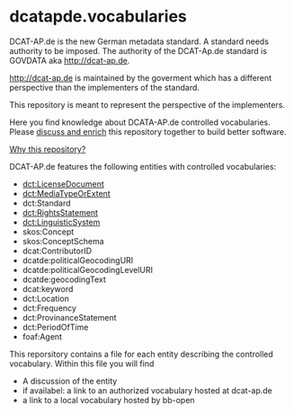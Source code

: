 # dcatapde.vocabularies

DCAT-AP.de is the new German metadata standard. A standard needs authority to be imposed. The authority of the DCAT-Ap.de standard is GOVDATA aka http://dcat-ap.de.

http://dcat-ap.de is maintained by the goverment which has a different perspective than the implementers of the standard.

This repository is meant to represent the perspective of the implementers.

Here you find knowledge about DCATA-AP.de controlled vocabularies. Please [discuss and enrich](https://github.com/BB-Open/dcatapde.vocabularies/issues) this repository together to build better software.

[Why this repository?](./why.md)

DCAT-AP.de features the following entities with controlled vocabularies:

* [dct:LicenseDocument](./dct_LicenseDocument.md)
* [dct:MediaTypeOrExtent](./dct_MediaTypeOrExtent.md)
* dct:Standard
* [dct:RightsStatement](./dct_RightsStatement.md)
* [dct:LinguisticSystem](./dct_LinguisticSystem.md)
* skos:Concept
* skos:ConceptSchema
* dcat:ContributorID
* dcatde:politicalGeocodingURI
* dcatde:politicalGeocodingLevelURI
* dcatde:geocodingText
* dcat:keyword
* dct:Location
* dct:Frequency
* dct:ProvinanceStatement
* dct:PeriodOfTime
* foaf:Agent

This reporsitory contains a file for each entity describing the controlled vocabulary. Within this file you will find
* A discussion of the entity
* if availabel: a link to an authorized vocabulary hosted at dcat-ap.de
* a link to a local vocabulary hosted by bb-open

